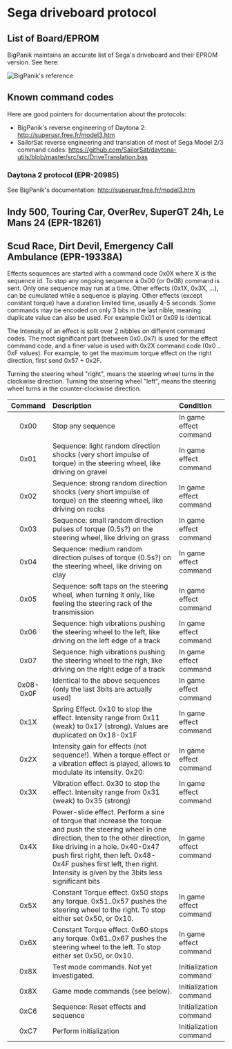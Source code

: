 # Sega driveboard protocol

## List of Board/EPROM

BigPanik maintains an accurate list of Sega's driveboard and their EPROM version.
See here:

![BigPanik's reference](https://hico-srv022.pixhotel.fr/sites/default/files/gamoovernet/20191030170142-BigPanik-E7E552EE-1CF1-4DCB-9EE6-4259324646A0.png)

## Known command codes

Here are good pointers for documentation about the protocols:
- BigPanik's reverse engineering of Daytona 2: http://superusr.free.fr/model3.htm
- SailorSat reverse engineering and translation of most of Sega Model 2/3 command codes: https://github.com/SailorSat/daytona-utils/blob/master/src/src/DriveTranslation.bas

### Daytona 2 protocol (EPR-20985)
See BigPanik's documentation: http://superusr.free.fr/model3.htm

## Indy 500, Touring Car, OverRev, SuperGT 24h, Le Mans 24 (EPR-18261)

## Scud Race, Dirt Devil, Emergency Call Ambulance (EPR-19338A)

Effects sequences are started with a command code 0x0X where X is the sequence id.
To stop any ongoing sequence a 0x00 (or 0x08) command is sent.
Only one sequence may run at a time.
Other effects (0x1X, 0x3X, ...), can be cumulated while a sequence is playing.
Other effects (except constant torque) have a duration limited time, usually 4-5 seconds.
Some commands may be encoded on only 3 bits in the last nible, meaning duplicate value can also be used. For example 0x01 or 0x09 is identical.

The Intensity of an effect is split over 2 nibbles on different command codes. 
The most significant part  (between 0x0..0x7) is used for the effect command code, and a finer value is used with 0x2X command code (0x0 .. 0xF values).
For example, to get the maximum torque effect on the right direction, first send 0x57 + 0x2F.

Turning the steering wheel "right", means the steering wheel turns in the clockwise direction.
Turning the steering wheel "left", means the steering wheel turns in the counter-clockwise direction.


| Command | Description                                                   |  Condition    |
|:-------:|:-----------------------------------------------------------------|:--------------------|
|  0x00   | Stop any sequence                                                                                                     | In game effect command |
|  0x01   | Sequence: light random direction shocks (very short impulse of torque) in the steering wheel, like driving on gravel  | In game effect command |
|  0x02   | Sequence: strong random direction shocks (very short impulse of torque) on the steering wheel, like driving on rocks  | In game effect command |
|  0x03   | Sequence: small random direction pulses of torque (0.5s?) on the steering wheel, like driving on grass                | In game effect command |
|  0x04   | Sequence: medium random direction pulses of torque (0.5s?) on the steering wheel, like driving on clay                | In game effect command |
|  0x05   | Sequence: soft taps on the steering wheel, when turning it only, like feeling the steering rack of the transmission            | In game effect command |
|  0x06   | Sequence: high vibrations pushing the steering wheel to the left, like driving on the left edge of a track            | In game effect command |
|  0x07   | Sequence: high vibrations pushing the steering wheel to the righ, like driving on the right edge of a track           | In game effect command |
|  0x08-0x0F | Identical to the above sequences (only the last 3bits are actually used)                                           | In game effect command |
|  0x1X   | Spring Effect. 0x10 to stop the effect. Intensity range from  0x11 (weak) to 0x17 (strong). Values are duplicated on 0x18-0x1F          | In game effect command |
|  0x2X   | Intensity gain for effects (not sequence!). When a torque effect or a vibration effect is played, allows to modulate its intensity. 0x20: | In game effect command |
|  0x3X   | Vibration effect. 0x30 to stop the effect. Intensity range from  0x31 (weak) to 0x35 (strong)                         | In game effect command |
|  0x4X   | Power-slide effect. Perform a sine of torque that increase the torque and push the steering wheel in one direction, then to the other direction, like driving in a hole. 0x40-0x47 push first right, then left. 0x48-0x4F pushes first left, then right. Intensity is given by the 3bits less significant bits | In game effect command |
|  0x5X   | Constant Torque effect. 0x50 stops any torque. 0x51..0x57 pushes the steering wheel to the right. To stop either set 0x50, or 0x10.           | In game effect command |
|  0x6X   | Constant Torque effect. 0x60 stops any torque. 0x61..0x67 pushes the steering wheel to the left. To stop either set 0x50, or 0x10.           | In game effect command |
|  0x8X   | Test mode commands. Not yet investigated.                                                                          | Initialization command |
|  0x8X   | Game mode commands (see below).                                                                                      | Initialization command |
|  0xC6   | Sequence: Reset effects and sequence                                                                          | Initialization command |
|  0xC7   | Perform initialization                                                                                        | Initialization command  |
